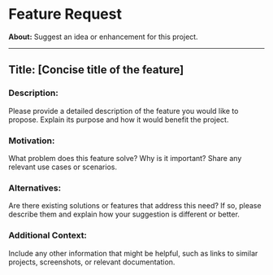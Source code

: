 # Feature Request

**About:** Suggest an idea or enhancement for this project.

---

## Title: [Concise title of the feature]

### Description:  
Please provide a detailed description of the feature you would like to propose. Explain its purpose and how it would benefit the project.

### Motivation:  
What problem does this feature solve? Why is it important? Share any relevant use cases or scenarios.

### Alternatives:  
Are there existing solutions or features that address this need? If so, please describe them and explain how your suggestion is different or better.

### Additional Context:  
Include any other information that might be helpful, such as links to similar projects, screenshots, or relevant documentation.

